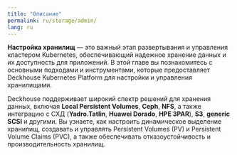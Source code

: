 ```yaml
---
title: "Описание"
permalink: ru/storage/admin/
lang: ru
---
```



**Настройка хранилищ** — это важный этап развертывания и управления кластером Kubernetes, обеспечивающий надежное хранение данных и их доступность для приложений. В этой главе вы познакомитесь с основными подходами и инструментами, которые предоставляет Deckhouse Kubernetes Platform для настройки и управления хранилищами.

Deckhouse поддерживает широкий спектр решений для хранения данных, включая **Local Persistent Volumes**, **Ceph**, **NFS**, а также интеграцию с СХД (**Yadro.Tatlin**, **Huawei Dorado**, **HPE 3PAR**), **S3**, **generic SCSI** и другими. Вы узнаете, как настроить динамическое выделение хранилищ, создавать и управлять Persistent Volumes (PV) и Persistent Volume Claims (PVC), а также обеспечивать отказоустойчивость и производительность хранилищ.






